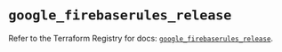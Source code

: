 # `google_firebaserules_release`

Refer to the Terraform Registry for docs: [`google_firebaserules_release`](https://registry.terraform.io/providers/hashicorp/google-beta/6.11.2/docs/resources/google_firebaserules_release).
